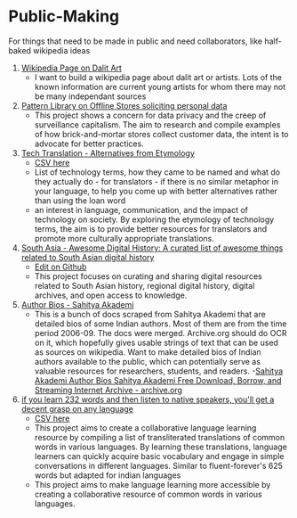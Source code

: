 # Public-Making
For things that need to be made in public and need collaborators, like half-baked wikipedia ideas
1. [Wikipedia Page on Dalit Art](Dalit-Art.md)
   - I want to build a wikipedia page about dalit art or artists. Lots of the known information are current young artists for whom there may not be many independant sources
3. [Pattern Library on Offline Stores soliciting personal data](How-Offline-Stores-get-your-Personal-Data-A-Pattern-Library.md)
   - This project shows a concern for data privacy and the creep of surveillance capitalism. The aim to research and compile examples of how brick-and-mortar stores collect customer data, the intent is to advocate for better practices.
4. [Tech Translation - Alternatives from Etymology](Tech-Translation-Alternatives-from-Etymology.md)
    - [CSV here](Tech-terms.csv) 
    - List of technology terms, how they came to be named and what do they actually do - for translators - if there is no similar metaphor in your language, to help you come up with better alternatives rather than using the loan word
    - an interest in language, communication, and the impact of technology on society. By exploring the etymology of technology terms, the aim is to provide better resources for translators and promote more culturally appropriate translations.
6. [South Asia - Awesome Digital History:  A curated list of awesome things related to South Asian digital history](https://micahchoo.github.io/awesome-digital-history-South-Asia/)
   - [Edit on Github](https://github.com/micahchoo/awesome-digital-history-South-Asia)
   - This project focuses on curating and sharing digital resources related to South Asian history, regional digital history, digital archives, and open access to knowledge.
7. [Author Bios - Sahitya Akademi](https://archive.org/details/SahityaAkademiAuthorBios) 
    - This is a bunch of docs scraped from Sahitya Akademi that are detailed bios of some Indian authors. Most of them are from the time period 2006-09. The docs were merged. Archive.org should do OCR on it, which hopefully gives usable strings of text that can be used as sources on wikipedia. Want to make detailed bios of Indian authors available to the public, which can potentially serve as valuable resources for researchers, students, and readers.
    -[Sahitya Akademi Author Bios  Sahitya Akademi  Free Download, Borrow, and Streaming  Internet Archive - archive.org](https://archive.org/details/SahityaAkademiAuthorBios/page/n127/mode/2up?q=confer)
6. [if you learn 232 words and then listen to native speakers, you'll get a decent grasp on any language](232-words-to-learn-a-language.md)
   - [CSV here](232-words.csv) 
   - This project aims to create a collaborative language learning resource by compiling a list of transliterated translations of common words in various languages. By learning these translations, language learners can quickly acquire basic vocabulary and engage in simple conversations in different languages. Similar to fluent-forever's 625 words but adapted for indian languages
   - This project aims to make language learning more accessible by creating a collaborative resource of common words in various languages. 


